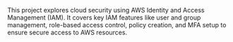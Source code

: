 This project explores cloud security using AWS Identity and Access Management (IAM).
It covers key IAM features like user and group management, role-based access control, policy creation, and MFA setup to ensure secure access to AWS resources.

